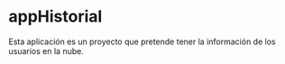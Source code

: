 # appHistorial
Esta aplicación es un proyecto que pretende tener la información de los usuarios en la nube. 
